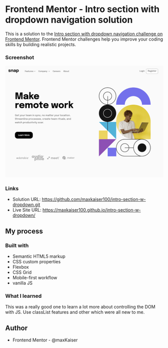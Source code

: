 # Frontend Mentor - Intro section with dropdown navigation solution

This is a solution to the [Intro section with dropdown navigation challenge on Frontend Mentor](https://www.frontendmentor.io/challenges/intro-section-with-dropdown-navigation-ryaPetHE5). Frontend Mentor challenges help you improve your coding skills by building realistic projects. 

### Screenshot

![](./images/screenshot.png)


### Links

- Solution URL: https://github.com/maxkaiser100/intro-section-w-dropdown.git
- Live Site URL: https://maxkaiser100.github.io/intro-section-w-dropdown/

## My process

### Built with

- Semantic HTML5 markup
- CSS custom properties
- Flexbox
- CSS Grid
- Mobile-first workflow
- vanilla JS

### What I learned

This was a really good one to learn a lot more about controlling the DOM with JS. Use classList features and other which were all new to me. 

## Author

- Frontend Mentor - @maxKaiser

